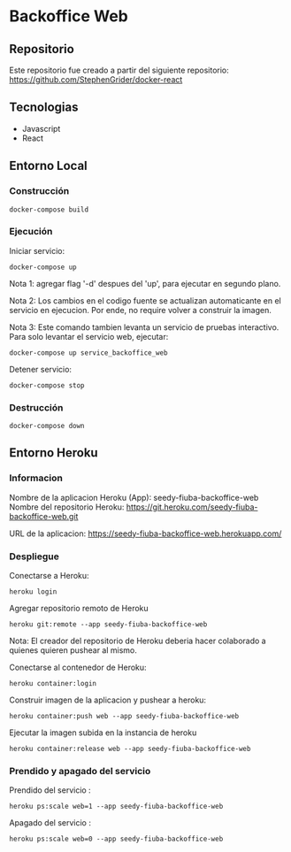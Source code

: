 # Backoffice Web

## Repositorio
Este repositorio fue creado a partir del siguiente repositorio:   
https://github.com/StephenGrider/docker-react  
  
## Tecnologias
- Javascript
- React

## Entorno Local
### Construcción
```
docker-compose build
```
### Ejecución
Iniciar servicio:  
```
docker-compose up
```
Nota 1: agregar flag '-d' despues del 'up', para ejecutar en segundo plano.  
  
Nota 2: Los cambios en el codigo fuente se actualizan automaticante en el servicio en ejecucion. Por ende, no require volver a construir la imagen.  

Nota 3: Este comando tambien levanta un servicio de pruebas interactivo. Para solo levantar el servicio web, ejecutar:
```
docker-compose up service_backoffice_web
```
  
Detener servicio:  
```
docker-compose stop
```

### Destrucción
```
docker-compose down
```

## Entorno Heroku
### Informacion
Nombre de la aplicacion Heroku (App): seedy-fiuba-backoffice-web  
Nombre del repositorio Heroku: https://git.heroku.com/seedy-fiuba-backoffice-web.git  
  
URL de la aplicacion: https://seedy-fiuba-backoffice-web.herokuapp.com/  

### Despliegue
Conectarse a Heroku:
```
heroku login
```
  
Agregar repositorio remoto de Heroku
```
heroku git:remote --app seedy-fiuba-backoffice-web
```
Nota: El creador del repositorio de Heroku deberia hacer colaborado a quienes quieren pushear al mismo.  
  
Conectarse al contenedor de Heroku:
```
heroku container:login
```
  
Construir imagen de la aplicacion y pushear a heroku:
```
heroku container:push web --app seedy-fiuba-backoffice-web
```
  
Ejecutar la imagen subida en la instancia de heroku
```
heroku container:release web --app seedy-fiuba-backoffice-web
```

### Prendido y apagado del servicio
Prendido del servicio :
```
heroku ps:scale web=1 --app seedy-fiuba-backoffice-web
```

Apagado del servicio :
```
heroku ps:scale web=0 --app seedy-fiuba-backoffice-web
```
